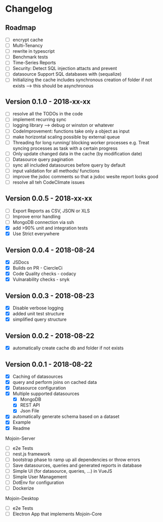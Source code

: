 # Changelog

## Roadmap

- [ ] encrypt cache
- [ ] Multi-Tenancy
- [ ] rewrite in typescript
- [ ] Benchmark tests
- [ ] Time-Series Reports
- [ ] Security: Detect SQL injection attacts and prevent
- [ ] datasource Support SQL databases with (sequalize)
- [ ] Initializing the cache includes synchronous creation of folder if not exists --> this should be asynchronous

## Version 0.1.0 - 2018-xx-xx

- [ ] resolve all the TODOs in the code
- [ ] implement recurring sync
- [ ] logging library --> debug or winston or whatever
- [ ] CodeImprovement: functions take only a object as input
- [ ] make horizontal scaling possible by external queue
- [ ] Threading for long running/ blocking worker processes e.g. Treat syncing processes as task with a certain progress
- [ ] Only update changed data in the cache (by modification date)
- [ ] Datasource query pagination
- [ ] sync all included datasources before query by default
- [ ] input validation for all methods/ functions
- [ ] improve the jsdoc comments so that a jsdoc wesite report looks good
- [ ] resolve all teh CodeClimate issues

## Version 0.0.5 - 2018-xx-xx

- [ ] Export Reports as CSV, JSON or XLS
- [ ] Improve error handling
- [ ] MongoDB connection via ssh
- [x] add >90% unit and integration tests
- [x] Use Strict everywhere

## Version 0.0.4 - 2018-08-24

- [x] JSDocs
- [x] Builds on PR - CiercleCi
- [x] Code Quality checks - codacy
- [x] Vulnarability checks - snyk

## Version 0.0.3 - 2018-08-23

- [x] Disable verbose logging
- [x] added unit test structure
- [x] simplified query structure

## Version 0.0.2 - 2018-08-22

- [x] automatically create cache db and folder if not exists

## Version 0.0.1 - 2018-08-22

- [x] Caching of datasources
- [x] query and perform joins on cached data
- [x] Datasource configuration
- [x] Multiple supported datasources
  - [x] MongoDB
  - [x] REST API
  - [x] Json File
- [x] automatically generate schema based on a dataset
- [x] Example
- [x] Readme

Mojoin-Server

- [ ] e2e Tests
- [ ] nest.js framework
- [ ] bootstrap phase to ramp up all dependencies or throw errors
- [ ] Save datasources, queries and generated reports in database
- [ ] Simple UI (for datasource, queries, ...) in VueJS
- [ ] Simple User Management
- [ ] DotEnv for configuration
- [ ] Dockerize

Mojoin-Desktop

- [ ] e2e Tests
- [ ] Electron App that implements Mojoin-Core
